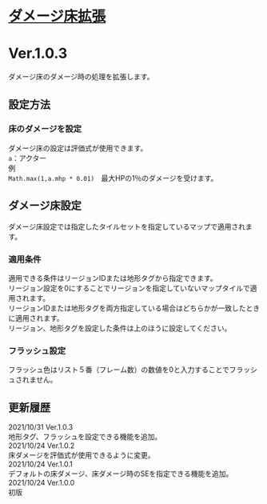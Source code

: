 # [ダメージ床拡張](https://raw.githubusercontent.com/nuun888/MZ/master/NUUN_DamagedFloorEX.js)
# Ver.1.0.3

ダメージ床のダメージ時の処理を拡張します。

## 設定方法
### 床のダメージを設定
ダメージ床の設定は評価式が使用できます。  
`a`：アクター  
例  
`Math.max(1,a.mhp * 0.01)`　最大HPの1％のダメージを受けます。  

## ダメージ床設定
ダメージ床設定では指定したタイルセットを指定しているマップで適用されます。
### 適用条件
適用できる条件はリージョンIDまたは地形タグから指定できます。  
リージョン設定を0にすることでリージョンを指定していないマップタイルで適用されます。  
リージョンIDまたは地形タグを両方指定している場合はどちらかが一致したときに適用されます。  
リージョン、地形タグを設定した条件は上のほうに設定してください。  

### フラッシュ設定  
フラッシュ色はリスト５番（フレーム数）の数値を0と入力することでフラッシュされません。  

## 更新履歴  
2021/10/31 Ver.1.0.3  
地形タグ、フラッシュを設定できる機能を追加。  
2021/10/24 Ver.1.0.2  
床ダメージを評価式が使用できるように変更。  
2021/10/24 Ver.1.0.1  
デフォルトの床ダメージ、床ダメージ時のSEを指定できる機能を追加。  
2021/10/24 Ver.1.0.0  
初版  
